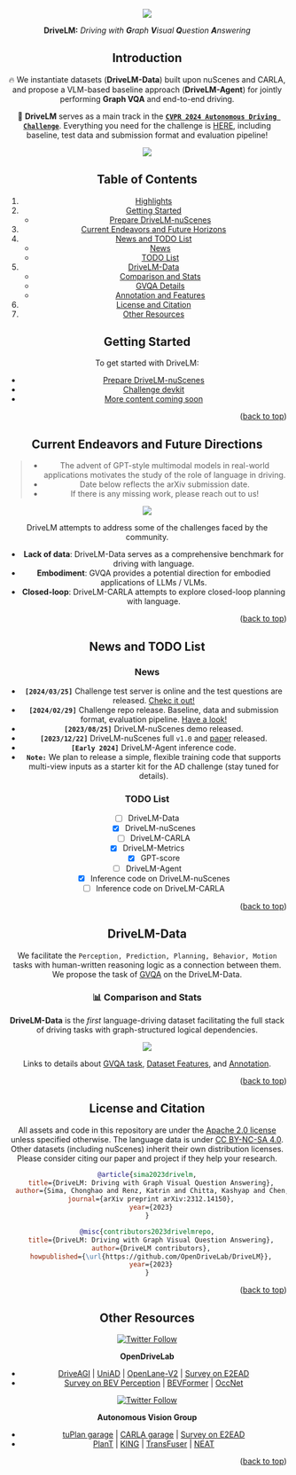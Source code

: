 <div id="top" align="center">

<p align="center">
  <img src="assets/images/repo/title_v2.jpg">
</p>
    
**DriveLM:** *Driving with **G**raph **V**isual **Q**uestion **A**nswering*

## Introduction

🔥 We instantiate datasets (**DriveLM-Data**) built upon nuScenes and CARLA, and propose a VLM-based baseline approach (**DriveLM-Agent**) for jointly performing **Graph VQA** and end-to-end driving. 

<!-- 🔥 **The key insight** is that with our proposed suite, we obtain a suitable proxy task to mimic the human reasoning process during driving.  -->

🏁 **DriveLM** serves as a main track in the [**`CVPR 2024 Autonomous Driving Challenge`**](https://opendrivelab.com/challenge2024/#driving_with_language). Everything you need for the challenge is [HERE](https://github.com/OpenDriveLab/DriveLM/tree/main/challenge), including baseline, test data and submission format and evaluation pipeline!

<p align="center">
  <img src="assets/images/repo/drivelm_teaser.jpg">
</p>


<!-- ### Highlights of the DriveLM-Data -->

<!-- #### In the view of full-stack autonomous driving
- 🛣 Completeness in functionality (covering **Perception**, **Prediction**, and **Planning** QA pairs).


<p align="center">
  <img src="assets/images/repo/point_1.png">
</p>  -->


<!-- - 🔜 Reasoning for future events that have not yet happened.
  - Many **"What If"**-style questions: imagine the future by language.
 

<p align="center">
  <img src="assets/images/repo/point_2.png" width=70%>
</p>

- ♻ Task-driven decomposition.
  - **One** scene-level description into **many** frame-level trajectories & planning QA pairs.

<p align="center">
  <img src="assets/images/repo/point_3.png">
</p> -->

<!-- ### Highlights of the DriveLM-Agent -->

<!-- #### In the view of the general Vision Language Models -->
<!-- 🕸️ Multi-modal **Graph Visual Question Answering** (GVQA) benchmark for structured reasoning in the general Vision Language Models.

https://github.com/OpenDriveLab/DriveLM-new/assets/75412366/78c32442-73c8-4f1d-ab69-34c15e7060af -->

<!-- > above is graph VQA demo video.  -->

## Table of Contents
1. [Highlights](#highlight)
2. [Getting Started](#gettingstarted)
   - [Prepare DriveLM-nuScenes](docs/data_prep_nus.md)  
3. [Current Endeavors and Future Horizons](#timeline)
4. [News and TODO List](#newsandtodolist)
   - [News](#news)
   - [TODO List](#todolist)
5. [DriveLM-Data](#drivelmdata)
   - [Comparison and Stats](#comparison)
   - [GVQA Details](docs/gvqa.md)
   - [Annotation and Features](docs/data_details.md)
6. [License and Citation](#licenseandcitation)
7. [Other Resources](#otherresources)

<!--
- [News](#news)
- [DriveLM-Data](#drivelm-data)
- [Getting Started](#getting-started)
- [License and Citation](#license-and-citation)
- [Other Resources](#other-resources) -->


## Getting Started <a name="gettingstarted"></a>
To get started with DriveLM: 
- [Prepare DriveLM-nuScenes](/docs/data_prep_nus.md)
- [Challenge devkit](/challenge/)
- [More content coming soon](#todolist)

<p align="right">(<a href="#top">back to top</a>)</p>


## Current Endeavors and Future Directions  <a name="timeline"></a>
> - The advent of GPT-style multimodal models in real-world applications motivates the study of the role of language in driving.
> - Date below reflects the arXiv submission date.
> - If there is any missing work, please reach out to us!

<p align="center">
  <img src="assets/images/repo/drivelm_timeline_v3.jpg">
</p>

DriveLM attempts to address some of the challenges faced by the community.

- **Lack of data**: DriveLM-Data serves as a comprehensive benchmark for driving with language.
- **Embodiment**: GVQA provides a potential direction for embodied applications of LLMs / VLMs.
- **Closed-loop**: DriveLM-CARLA attempts to explore closed-loop planning with language.

<p align="right">(<a href="#top">back to top</a>)</p>

## News and TODO List <a name="newsandtodolist"></a>

### News <a name="news"></a>

- **`[2024/03/25]`** Challenge test server is online and the test questions are released. [Chekc it out!](https://github.com/OpenDriveLab/DriveLM/tree/main/challenge)
- **`[2024/02/29]`** Challenge repo release. Baseline, data and submission format, evaluation pipeline. [Have a look!](https://github.com/OpenDriveLab/DriveLM/tree/main/challenge)
- **`[2023/08/25]`** DriveLM-nuScenes demo released.
- **`[2023/12/22]`** DriveLM-nuScenes full `v1.0` and [paper](https://arxiv.org/abs/2312.14150) released.
- **`[Early 2024]`** DriveLM-Agent inference code.
- **`Note:`** We plan to release a simple, flexible training code that supports multi-view inputs as a starter kit for the AD challenge (stay tuned for details).

### TODO List <a name="todolist"></a>

- [ ] DriveLM-Data
  - [x] DriveLM-nuScenes
  - [ ] DriveLM-CARLA
- [x] DriveLM-Metrics
  - [x] GPT-score
- [ ] DriveLM-Agent
  - [x] Inference code on DriveLM-nuScenes
  - [ ] Inference code on DriveLM-CARLA

<p align="right">(<a href="#top">back to top</a>)</p>

## DriveLM-Data <a name="drivelmdata"></a>

We facilitate the `Perception, Prediction, Planning, Behavior, Motion` tasks with human-written reasoning logic as a connection between them. We propose the task of [GVQA](docs/gvqa.md) on the DriveLM-Data. 

<!-- DriveLM is an autonomous driving (**AD**) dataset incorporating linguistic information. Through DriveLM, we want to connect large language models and autonomous driving systems, and eventually introduce the reasoning ability of Large Language Models in autonomous driving (**AD**) to make decisions and ensure explainable planning. -->

<!-- In DriveLM, we study how vision-language models (VLMs) trained on web-scale data can be integrated into end-to-end driving systems to boost generalization and enable interactivity with human users.

Specifically, we aim to facilitate `Perception, Prediction, Planning, Behavior, Motion` tasks with human-written reasoning logic as a connection. We propose the task of GVQA to connect the QA pairs in a graph-style structure. To support this novel task, we provide the DriveLM-Data.


### What is GVQA?
The most exciting aspect of the dataset is that the questions and answers (`QA`) are connected in a graph-style structure, with QA pairs as every node and potential logical progression as the edges. The reason for doing this in the AD domain is that AD tasks are well-defined per stage, from raw sensor input to final control action through perception, prediction and planning.

Its key difference to prior VQA tasks for AD is the availability of logical dependencies between QAs, which can be used to guide the answering process. -->

### 📊 Comparison and Stats <a name="comparison"></a>
**DriveLM-Data** is the *first* language-driving dataset facilitating the full stack of driving tasks with graph-structured logical dependencies.
<!-- <center>
  
| Language Dataset  | Base Dataset |      Language Form    |   Perspectives | Scale      |  Release?|
|:---------:|:-------------:|:-------------:|:------:|:--------------------------------------------:|:----------:|
| [BDD-X 2018](https://github.com/JinkyuKimUCB/explainable-deep-driving)  |  [BDD](https://bdd-data.berkeley.edu/)  | Description | Perception & Reasoning    | 8M frames, 20k text strings   |**:heavy_check_mark:**|
| [HAD 2019](https://usa.honda-ri.com/had)  |  [HDD](https://usa.honda-ri.com/hdd)  | Advice | Goal-oriented & stimulus-driven advice | 5,675 video clips, 45k text strings   |**:heavy_check_mark:**|
| [DRAMA 2022](https://usa.honda-ri.com/drama)   |    - | Description | Perception & Planning results | 18k frames, 100k text strings | **:heavy_check_mark:**|
| [Rank2Tell 2023](https://arxiv.org/abs/2309.06597)   |   - | Perception & Planning results |  QA + Captions | 5k frames | :x: |
| [nuScenes-QA 2023](https://arxiv.org/abs/2305.14836)   |   [nuScenes](https://www.nuscenes.org/)  | QA |  Perception Result     | 30k frames, 460k generated QA pairs|**:heavy_check_mark:**|
| [nuPrompt 2023](https://arxiv.org/abs/2309.04379)   |   [nuScenes](https://www.nuscenes.org/)  | Object Description |  Perception Result     | 30k frames, 35k semi-generated QA pairs| :x:|
| **DriveLM 2023** | [nuScenes](https://www.nuscenes.org/) | **:boom: QA + Scene Description** | **:boom:Perception, Prediction and Planning with Logic** | 30k frames, 360k annotated QA pairs |**:heavy_check_mark:** |

</center> -->

<p align="center">
  <img src="assets/images/repo/paper_data_comp.png">
</p>

Links to details about [GVQA task](docs/gvqa.md), [Dataset Features](docs/data_details.md/#features), and [Annotation](docs/data_details.md/#annotation).

<!-- More details can be found [HERE](docs/data_details.md). -->
<!--
### What is included in the DriveLM-Data?
DriveLM-Data comprises two distinct components: DriveLM-nuScenes and DriveLM-CARLA. In the case of DriveLM-nuScenes, we construct our dataset based on the prevailing nuScenes dataset. As for DriveLM-CARLA, we collect data from the CARLA simulator. The most central element of DriveLM is frame-based `multi-stage` `QA`. `Perception` questions require the model to recognize objects in the scene. `Prediction` questions ask the model to predict the future status of important objects in the scene. `Planning` questions prompt the model to give reasonable planning actions and avoid dangerous ones. We also include a `Behavior` question that provides behavior templates which aggregate the information from the other question types.


### How about the annotation process?

<p align="center">
  <img src="assets/images/repo/paper_data.jpg">
</p>

**For DriveLM-nuScenes:**

1️⃣ Keyframe selection. Given all frames in one clip, the annotator selects the keyframes that need annotation. The criterion is that those frames should involve changes in ego-vehicle movement status (lane changes, sudden stops, start after a stop, etc.).

2️⃣ Key objects selection. Given keyframes, the annotator needs to pick up key objects in the six surrounding images. The criterion is that those objects should be able to affect the action of the ego vehicle (traffic signals, pedestrians crossing the road, other vehicles that move in the direction of the ego vehicle, etc.).

3️⃣ Question and answer annotation. Given those key objects, we automatically generate questions regarding single or multiple objects about perception, prediction, and planning. More details can be found in our data.

**For DriveLM-CARLA:**

We collect data using CARLA 0.9.14 in the Leaderboard 2.0 framework with a privileged rule-based expert. We set up a series of routes in urban, residential, and rural areas and execute the expert on these routes. During this process, we collect the necessary sensor data, generate relevant QAs based on privileged information about objects and the scene, and organize the logical relationships to connect this series of QAs into a graph.

-->

<p align="right">(<a href="#top">back to top</a>)</p>




## License and Citation <a name="licenseandcitation"></a>
All assets and code in this repository are under the [Apache 2.0 license](./LICENSE) unless specified otherwise. The language data is under [CC BY-NC-SA 4.0](https://creativecommons.org/licenses/by-nc-sa/4.0/). Other datasets (including nuScenes) inherit their own distribution licenses. Please consider citing our paper and project if they help your research.

```BibTeX
@article{sima2023drivelm,
  title={DriveLM: Driving with Graph Visual Question Answering},
  author={Sima, Chonghao and Renz, Katrin and Chitta, Kashyap and Chen, Li and Zhang, Hanxue and Xie, Chengen and Luo, Ping and Geiger, Andreas and Li, Hongyang},
  journal={arXiv preprint arXiv:2312.14150},
  year={2023}
}
```

```BibTeX
@misc{contributors2023drivelmrepo,
  title={DriveLM: Driving with Graph Visual Question Answering},
  author={DriveLM contributors},
  howpublished={\url{https://github.com/OpenDriveLab/DriveLM}},
  year={2023}
}
```

<p align="right">(<a href="#top">back to top</a>)</p>

## Other Resources <a name="otherresources"></a>
<a href="https://twitter.com/OpenDriveLab" target="_blank">
    <img alt="Twitter Follow" src="https://img.shields.io/twitter/follow/OpenDriveLab?style=social&color=brightgreen&logo=twitter" />
  </a>

<!-- <a href="https://opendrivelab.com" target="_blank">
  <img src="https://img.shields.io/badge/contact%40opendrivelab.com-white?style=social&logo=gmail">
</a> -->

<!--
 [![Page Views Count](https://badges.toozhao.com/badges/01H9CR01K73G1S0AKDMF1ABC73/blue.svg)](https://badges.toozhao.com/stats/01H9CR01K73G1S0AKDMF1ABC73 "Get your own page views count badge on badges.toozhao.com")
-->

**OpenDriveLab**
- [DriveAGI](https://github.com/OpenDriveLab/DriveAGI) | [UniAD](https://github.com/OpenDriveLab/UniAD) | [OpenLane-V2](https://github.com/OpenDriveLab/OpenLane-V2) | [Survey on E2EAD](https://github.com/OpenDriveLab/End-to-end-Autonomous-Driving)
- [Survey on BEV Perception](https://github.com/OpenDriveLab/BEVPerception-Survey-Recipe) | [BEVFormer](https://github.com/fundamentalvision/BEVFormer) | [OccNet](https://github.com/OpenDriveLab/OccNet)

<a href="https://twitter.com/AutoVisionGroup" target="_blank">
    <img alt="Twitter Follow" src="https://img.shields.io/twitter/follow/Awesome Vision Group?style=social&color=brightgreen&logo=twitter" />
  </a>

**Autonomous Vision Group**
- [tuPlan garage](https://github.com/autonomousvision/tuplan_garage) | [CARLA garage](https://github.com/autonomousvision/carla_garage) | [Survey on E2EAD](https://github.com/OpenDriveLab/End-to-end-Autonomous-Driving)
- [PlanT](https://github.com/autonomousvision/plant) | [KING](https://github.com/autonomousvision/king) | [TransFuser](https://github.com/autonomousvision/transfuser) | [NEAT](https://github.com/autonomousvision/neat)

<p align="right">(<a href="#top">back to top</a>)</p>
